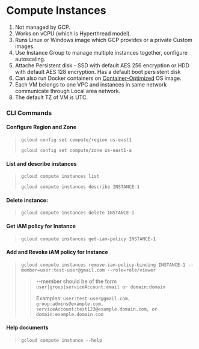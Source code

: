 # Compute Instances

1. Not managed by GCP.
2. Works on vCPU (which is Hyperthread model).
3. Runs Linux or Windows image which GCP provides or a private Custom images.
4. Use Instance Group to manage multiple instances together, configure autoscaling.
5. Attache Persistent disk - SSD with default AES 256 encryption or HDD with default AES 128 encryption. Has a default boot persistent disk
6. Can also run Docker containers on [Container-Optimized](https://cloud.google.com/container-optimized-os/docs) OS image.
7. Each VM belongs to one VPC and instances in same network communicate through Local area network.
8. The default TZ of VM is UTC.



### CLI Commands

#### Configure Region and Zone

> ``gcloud config set compute/region us-east1``
>
> ``gcloud config set compute/zone us-east1-a``

#### List and describe instances

> ``gcloud compute instances list``
>
> ``gcloud compute instances describe INSTANCE-1``

#### Delete instance:
> ``gcloud compute instances delete INSTANCE-1``

#### Get iAM policy for Instance

> ``gcloud compute instances get-iam-policy INSTANCE-1`` 

#### Add and Revoke iAM policy for Instance

>``gcloud compute instances remove-iam-policy-binding INSTANCE-1 --member=user:test-user@gmail.com --role=role/viewer``
>> --member should be of the form ``user|group|serviceAccount:email or domain:domain``
>>>
>> Examples: ``user:test-user@gmail.com, group:admins@example.com, serviceAccount:test123@example.domain.com, or domain:example.domain.com``

#### Help documents
> ``gcloud compute instance --help``
